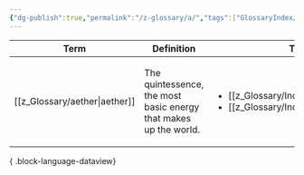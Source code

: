 ```yaml
---
{"dg-publish":true,"permalink":"/z-glossary/a/","tags":["GlossaryIndex/Letter"],"noteIcon":""}
---
```




| Term                             | Definition                                                       | Topic                                                                                                 | Related                                                                                                                                                                                                                                                                                 |
| -------------------------------- | ---------------------------------------------------------------- | ----------------------------------------------------------------------------------------------------- | --------------------------------------------------------------------------------------------------------------------------------------------------------------------------------------------------------------------------------------------------------------------------------------- |
| [[z_Glossary/aether\|aether]] | The quintessence, the most basic energy that makes up the world. | <ul><li>[[z_Glossary/Index/Magic.md\\|Magic]]</li><li>[[z_Glossary/Index/Faith.md\\|Faith]]</li></ul> | <ul><li>[[z_Glossary/spirit.md\\|spirit]]</li><li>[[z_Glossary/Index/Magic.md\\|Magic]]</li><li>[[z_Glossary/Index/Faith.md\\|Faith]]</li><li>[[z_Glossary/spirit.md\\|spirit]]</li><li>[[z_Glossary/Lifestream.md\\|Lifestream]]</li><li>[[z_Glossary/element.md\\|element]]</li></ul> |

{ .block-language-dataview}
